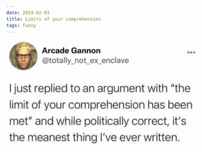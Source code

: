 ```yaml
---
date: 2024-02-03
title: Limits of your comprehension
tags: funny
---
```


![limits](https://raw.githubusercontent.com/muneer78/muneer78.github.io/master/images/limits.png)
